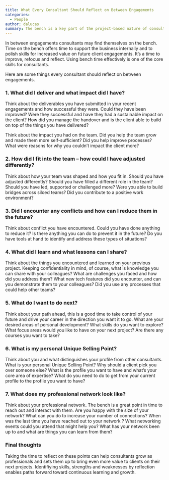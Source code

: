 ```yaml
---
title: What Every Consultant Should Reflect on Between Engagements
categories:
  - People
author: dalucas
summary: The bench is a key part of the project-based nature of consulting and managing time on bench effectively is a key skill for consultants. Here are some things every consultant should reflect on between engagements.
---
```


In between engagements consultants may find themselves on the bench. Time on the bench offers time to support the business internally and to polish skills for increased value on future client engagements. It’s a time to improve, refocus and reflect. Using bench time effectively is one of the core skills for consultants.

Here are some things every consultant should reflect on between engagements.

### 1. What did I deliver and what impact did I have?

Think about the deliverables you have submitted in your recent engagements and how successful they were. Could they have been improved? Were they successful and have they had a sustainable impact on the client? How did you manage the handover and is the client able to build on top of the things you have delivered?

Think about the impact you had on the team. Did you help the team grow and made them more self-sufficient? Did you help improve processes? What were reasons for why you couldn’t impact the client more?

### 2. How did I fit into the team – how could I have adjusted differently?

Think about how your team was shaped and how you fit in. Should you have adjusted differently? Should you have filled a different role in the team? Should you have led, supported or challenged more? Were you able to build bridges across siloed teams? Did you contribute to a positive work environment?

### 3. Did I encounter any conflicts and how can I reduce them in the future?

Think about conflict you have encountered. Could you have done anything to reduce it? Is there anything you can do to prevent it in the future? Do you have tools at hand to identify and address these types of situations?

### 4. What did I learn and what lessons can I share?

Think about the things you encountered and learned on your previous project. Keeping confidentiality in mind, of course, what is knowledge you can share with your colleagues? What are challenges you faced and how did you address them? What new tech features did you encounter, and can you demonstrate them to your colleagues? Did you use any processes that could help other teams?

### 5. What do I want to do next?

Think about your path ahead, this is a good time to take control of your future and drive your career in the direction you want it to go. What are your desired areas of personal development? What skills do you want to explore? What focus areas would you like to have on your next project? Are there any courses you want to take?

### 6. What is my personal Unique Selling Point?

Think about you and what distinguishes your profile from other consultants. What is your personal Unique Selling Point? Why should a client pick you over someone else? What is the profile you want to have and what’s your core area of expertise? What do you need to do to get from your current profile to the profile you want to have?

### 7. What does my professional network look like? 

Think about your professional network. The bench is a great point in time to reach out and interact with them. Are you happy with the size of your network? What can you do to increase your number of connections? When was the last time you have reached out to your network ? What networking events could you attend that might help you? What has your network been up to and what are things you can learn from them?

### Final thoughts

Taking the time to reflect on these points can help consultants grow as professionals and sets them up to bring even more value to clients on their next projects. Identifiying skills, strengths and weaknesses by reflection enables paths forward toward continuous learning and growth.